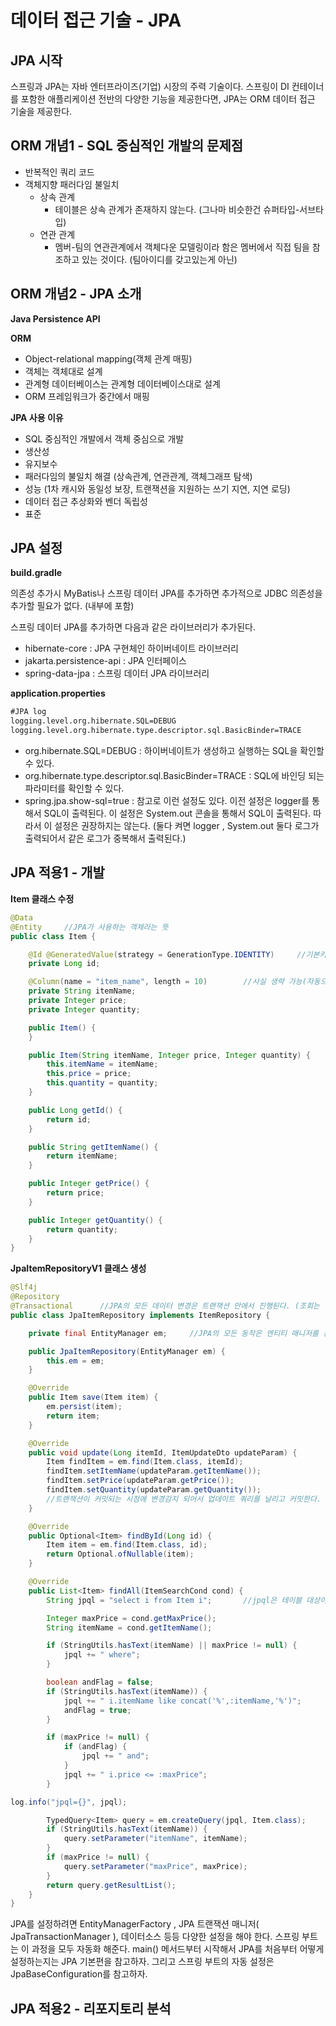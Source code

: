 # 데이터 접근 기술 - JPA

## JPA 시작

스프링과 JPA는 자바 엔터프라이즈(기업) 시장의 주력 기술이다.
스프링이 DI 컨테이너를 포함한 애플리케이션 전반의 다양한 기능을 제공한다면, JPA는 ORM 데이터 접근 기술을 제공한다.

## ORM 개념1 - SQL 중심적인 개발의 문제점

- 반복적인 쿼리 코드
- 객체지향 패러다임 불일치
    - 상속 관계
        - 테이블은 상속 관계가 존재하지 않는다. (그나마 비슷한건 슈퍼타입-서브타입)
    - 연관 관계
        - 멤버-팀의 연관관계에서 객체다운 모델링이라 함은 멤버에서 직접 팀을 참조하고 있는 것이다. (팀아이디를 갖고있는게 아닌)

## ORM 개념2 - JPA 소개

**Java Persistence API**

**ORM**

- Object-relational mapping(객체 관계 매핑)
- 객체는 객체대로 설계
- 관계형 데이터베이스는 관계형 데이터베이스대로 설계
- ORM 프레임워크가 중간에서 매핑

**JPA 사용 이유**

- SQL 중심적인 개발에서 객체 중심으로 개발
- 생산성
- 유지보수
- 패러다임의 불일치 해결 (상속관계, 연관관계, 객체그래프 탐색)
- 성능 (1차 캐시와 동일성 보장, 트랜잭션을 지원하는 쓰기 지연, 지연 로딩)
- 데이터 접근 추상화와 벤더 독립성
- 표준

## JPA 설정

**build.gradle**

의존성 추가시 MyBatis나 스프링 데이터 JPA를 추가하면 추가적으로 JDBC 의존성을 추가할 필요가 없다. (내부에 포함)

스프링 데이터 JPA를 추가하면 다음과 같은 라이브러리가 추가된다.

- hibernate-core : JPA 구현체인 하이버네이트 라이브러리
- jakarta.persistence-api : JPA 인터페이스
- spring-data-jpa : 스프링 데이터 JPA 라이브러리

**application.properties**

```xml
#JPA log
logging.level.org.hibernate.SQL=DEBUG
logging.level.org.hibernate.type.descriptor.sql.BasicBinder=TRACE
```

- org.hibernate.SQL=DEBUG : 하이버네이트가 생성하고 실행하는 SQL을 확인할 수 있다.
- org.hibernate.type.descriptor.sql.BasicBinder=TRACE : SQL에 바인딩 되는 파라미터를 확인할
수 있다.
- spring.jpa.show-sql=true : 참고로 이런 설정도 있다. 이전 설정은 logger를 통해서 SQL이 출력된다. 이 설정은 System.out 콘솔을 통해서 SQL이 출력된다. 따라서 이 설정은 권장하지는 않는다. (둘다 켜면 logger , System.out 둘다 로그가 출력되어서 같은 로그가 중복해서 출력된다.)

## JPA 적용1 - 개발

**Item 클래스 수정**

```java
@Data
@Entity     //JPA가 사용하는 객체라는 뜻
public class Item {

    @Id @GeneratedValue(strategy = GenerationType.IDENTITY)     //기본키 전략
    private Long id;

    @Column(name = "item_name", length = 10)        //사실 생략 가능(자동으로 스네이크케이스로 변환해준다)
    private String itemName;
    private Integer price;
    private Integer quantity;

    public Item() {
    }

    public Item(String itemName, Integer price, Integer quantity) {
        this.itemName = itemName;
        this.price = price;
        this.quantity = quantity;
    }

    public Long getId() {
        return id;
    }

    public String getItemName() {
        return itemName;
    }

    public Integer getPrice() {
        return price;
    }

    public Integer getQuantity() {
        return quantity;
    }
}
```

**JpaItemRepositoryV1 클래스 생성**

```java
@Slf4j
@Repository
@Transactional      //JPA의 모든 데이터 변경은 트랜잭션 안에서 진행된다. (조회는 아님)
public class JpaItemRepository implements ItemRepository {

    private final EntityManager em;     //JPA의 모든 동작은 엔티티 매니저를 통해서 이루어진다.

    public JpaItemRepository(EntityManager em) {
        this.em = em;
    }

    @Override
    public Item save(Item item) {
        em.persist(item);
        return item;
    }

    @Override
    public void update(Long itemId, ItemUpdateDto updateParam) {
        Item findItem = em.find(Item.class, itemId);
        findItem.setItemName(updateParam.getItemName());
        findItem.setPrice(updateParam.getPrice());
        findItem.setQuantity(updateParam.getQuantity());
        //트랜잭션이 커밋되는 시점에 변경감지 되어서 업데이트 쿼리를 날리고 커밋한다.
    }

    @Override
    public Optional<Item> findById(Long id) {
        Item item = em.find(Item.class, id);
        return Optional.ofNullable(item);
    }

    @Override
    public List<Item> findAll(ItemSearchCond cond) {
        String jpql = "select i from Item i";       //jpql은 테이블 대상이 아닌 엔티티 대상으로 쿼리를 작성 (테이블의 이름인 item이 아니라 엔티티의 이름인 Item을 사용)

        Integer maxPrice = cond.getMaxPrice();
        String itemName = cond.getItemName();

        if (StringUtils.hasText(itemName) || maxPrice != null) {
            jpql += " where";
        }

        boolean andFlag = false;
        if (StringUtils.hasText(itemName)) {
            jpql += " i.itemName like concat('%',:itemName,'%')";
            andFlag = true;
        }

        if (maxPrice != null) {
            if (andFlag) {
                jpql += " and";
            }
            jpql += " i.price <= :maxPrice";
        }

log.info("jpql={}", jpql);

        TypedQuery<Item> query = em.createQuery(jpql, Item.class);
        if (StringUtils.hasText(itemName)) {
            query.setParameter("itemName", itemName);
        }
        if (maxPrice != null) {
            query.setParameter("maxPrice", maxPrice);
        }
        return query.getResultList();
    }
}
```

JPA를 설정하려면 EntityManagerFactory , JPA 트랜잭션 매니저( JpaTransactionManager ), 데이터소스 등등 다양한 설정을 해야 한다. 스프링 부트는 이 과정을 모두 자동화 해준다. main() 메서드부터 시작해서 JPA를 처음부터 어떻게 설정하는지는 JPA 기본편을 참고하자. 그리고 스프링 부트의 자동 설정은 JpaBaseConfiguration를 참고하자.

## JPA 적용2 - 리포지토리 분석
